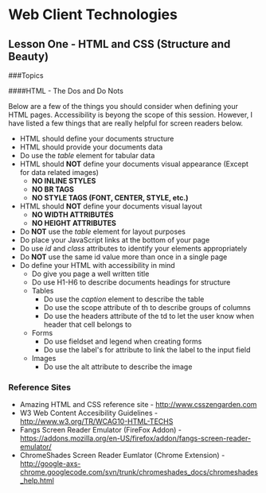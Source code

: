 Web Client Technologies
=======================

Lesson One - HTML and CSS (Structure and Beauty)
----------------

###Topics

####HTML - The Dos and Do Nots

Below are a few of the things you should consider when defining your HTML pages.  Accessibility is beyong the scope of this session.  However, I have listed a few things that are really helpful for screen readers below.

- HTML should define your documents structure
- HTML should provide your documents data
- Do use the *table* element for tabular data
- HTML should **NOT** define your documents visual appearance (Except for data related images)
    - **NO INLINE STYLES**
    - **NO BR TAGS**
    - **NO STYLE TAGS (FONT, CENTER, STYLE, etc.)**
- HTML should **NOT** define your documents visual layout
    - **NO WIDTH ATTRIBUTES**
    - **NO HEIGHT ATTRIBUTES**
- Do **NOT** use the *table* element for layout purposes
- Do place your JavaScript links at the bottom of your page
- Do use *id* and *class* attributes to identify your elements appropriately 
- Do **NOT** use the same id value more than once in a single page
- Do define your HTML with accessibility in mind
    - Do give you page a well written title
    - Do use H1-H6 to describe documents headings for structure
    - Tables
        - Do use the *caption* element to describe the table
        - Do use the scope attribute of th to describe groups of columns
        - Do use the headers attribute of the td to let the user know when header that cell belongs to
    - Forms
        - Do use fieldset and legend when creating forms
        - Do use the label's for attribute to link the label to the input field
    - Images
        - Do use the alt attribute to describe the image
        
### Reference Sites

- Amazing HTML and CSS reference site - http://www.csszengarden.com
- W3 Web Content Accesibility Guidelines - http://www.w3.org/TR/WCAG10-HTML-TECHS
- Fangs Screen Reader Emulator (FireFox Addon) - https://addons.mozilla.org/en-US/firefox/addon/fangs-screen-reader-emulator/
- ChromeShades Screen Reader Eumlator (Chrome Extension) - http://google-axs-chrome.googlecode.com/svn/trunk/chromeshades_docs/chromeshades_help.html